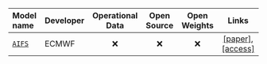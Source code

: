 | Model name | Developer | Operational Data | Open Source | Open Weights | Links |
| :--- | :--- | :---: | :---: | :---: | :---: |
|[`AIFS`](https://github.com/einzigsue/awesome-AI4WP/blob/44dbccdd10d572c8e6b6f5d055d5c578c536875f/data.json#L2-L19)|ECMWF|❌|❌|❌|[[paper]](https://arxiv.org/abs/2406.01465), [[access]](https://www.ecmwf.int/en/forecasts/dataset/aifs-machine-learning-data)|